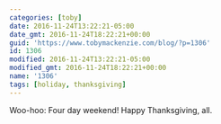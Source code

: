 ```yaml
---
categories: [toby]
date: 2016-11-24T13:22:21-05:00
date_gmt: 2016-11-24T18:22:21+00:00
guid: 'https://www.tobymackenzie.com/blog/?p=1306'
id: 1306
modified: 2016-11-24T13:22:21-05:00
modified_gmt: 2016-11-24T18:22:21+00:00
name: '1306'
tags: [holiday, thanksgiving]
---
```


Woo-hoo: Four day weekend!  Happy Thanksgiving, all.
